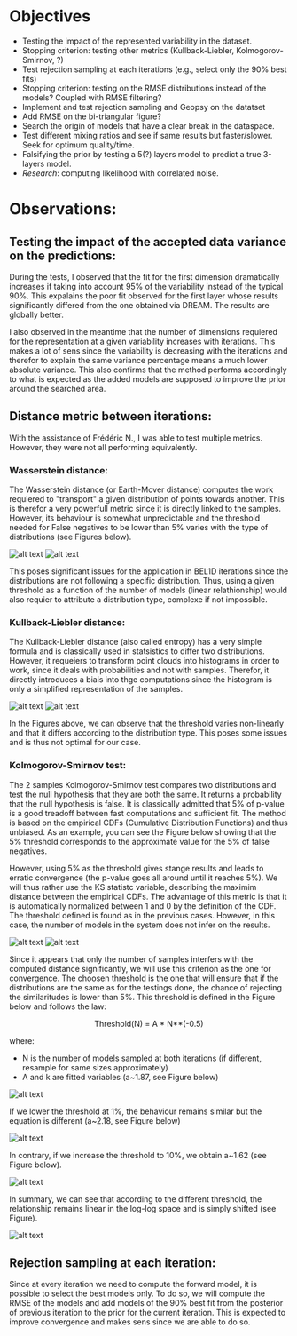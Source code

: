 # Objectives
- Testing the impact of the represented variability in the dataset.
- Stopping criterion: testing other metrics (Kullback-Liebler, Kolmogorov-Smirnov, ?)
- Test rejection sampling at each iterations (e.g., select only the 90% best fits)
- Stopping criterion: testing on the RMSE distributions instead of the models? Coupled with RMSE filtering?
- Implement and test rejection sampling and Geopsy on the datatset
- Add RMSE on the bi-triangular figure?
- Search the origin of models that have a clear break in the dataspace.
- Test different mixing ratios and see if same results but faster/slower. Seek for optimum quality/time.
- Falsifying the prior by testing a 5(?) layers model to predict a true 3-layers model.
- *Research*: computing likelihood with correlated noise.

# Observations:

## Testing the impact of the accepted data variance on the predictions:
During the tests, I observed that the fit for the first dimension dramatically increases if taking into account 95% of the variability instead of the typical 90%. This expalains the poor fit observed for the first layer whose results significantly differed from the one obtained via DREAM. The results are globally better.

I also observed in the meantime that the number of dimensions requiered for the representation at a given variability increases with iterations. This makes a lot of sens since the variability is decreasing with the iterations and therefor to explain the same variance percentage means a much lower absolute variance. This also confirms that the method performs accordingly to what is expected as the added models are supposed to improve the prior around the searched area.

## Distance metric between iterations:
With the assistance of Frédéric N., I was able to test multiple metrics. However, they were not all performing equivalently.

### Wasserstein distance:
The Wasserstein distance (or Earth-Mover distance) computes the work requiered to "transport" a given distribution of points towards another. This is therefor a very powerfull metric since it is directly linked to the samples. However, its behaviour is somewhat unpredictable and the threshold needed for False negatives to be lower than 5% varies with the type of distributions (see Figures below).

![alt text](WassersteinDistNormal.png "Normal distributions")
![alt text](WassersteinDistUniform.png "Uniform distributions")

This poses significant issues for the application in BEL1D iterations since the distributions are not following a specific distribution. Thus, using a given threshold as a function of the number of models (linear relathionship) would also requier to attribute a distribution type, complexe if not impossible.

### Kullback-Liebler distance:
The Kullback-Liebler distance (also called entropy) has a very simple formula and is classically used in statsistics to differ two distributions. However, it requeiers to transform point clouds into histograms in order to work, since it deals with probabilities and not with samples. Therefor, it directly introduces a biais into thge computations since the histogram is only a simplified representation of the samples. 

![alt text](EntropyNormal.png "Normal distributions")
![alt text](EntropyUniform.png "Uniform distributions")

In the Figures above, we can observe that the threshold varies non-linearly and that it differs according to the distribution type.
This poses some issues and is thus not optimal for our case.

### Kolmogorov-Smirnov test:
The 2 samples Kolmogorov-Smirnov test compares two distributions and test the null hypothesis that they are both the same. It returns a probability that the null hypothesis is false. It is classically admitted that 5% of p-value is a good treadoff between fast computations and sufficient fit. The method is based on the empirical CDFs (Cumulative Distribution Functions) and thus unbiased. As an example, you can see the Figure below showing that the 5% threshold corresponds to the approximate value for the 5% of false negatives.

However, using 5% as the threshold gives stange results and leads to erratic convergence (the p-value goes all around until it reaches 5%). We will thus rather use the KS statistc variable, describing the maximim distance between the empirical CDFs. The advantage of this metric is that it is automatically normalized between 1 and 0 by the definition of the CDF. The threshold defined is found as in the previous cases. However, in this case, the number of models in the system does not infer on the results.

![alt text](KSDistNormal.png "Normal distributions")
![alt text](KSDistUniform.png "Uniform distributions")

Since it appears that only the number of samples interfers with the computed distance significantly, we will use this criterion as the one for convergence. The choosen threshold is the one that will ensure that if the distributions are the same as for the testings done, the chance of rejecting the similaritudes is lower than 5%. This threshold is defined in the Figure below and follows the law:

<p align="center">
Threshold(N) = A * N**(-0.5)
</p>

where: 
- N is the number of models sampled at both iterations (if different, resample for same sizes approximately)
- A and k are fitted variables (a\~1.87, see Figure below)

![alt text](KSDistThreshold5percent.png "Relationship 5%")

If we lower the threshold at 1%, the behaviour remains similar but the equation is different (a\~2.18, see Figure below)

![alt text](KSDistThreshold1percent.png "Relationship 1%")

In contrary, if we increase the threshold to 10%, we obtain a\~1.62 (see Figure below).

![alt text](KSDistThreshold10percent.png "Relationship 10%")

In summary, we can see that according to the different threshold, the relationship remains linear in the log-log space and is simply shifted (see Figure).

![alt text](KSDistThresholdSummary.png "Relationship 10%")

## Rejection sampling at each iteration:
Since at every iteration we need to compute the forward model, it is possible to select the best models only. To do so, we will compute the RMSE of the models and add models of the 90% best fit from the posterior of previous iteration to the prior for the current iteration. This is expected to improve convergence and makes sens since we are able to do so.